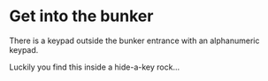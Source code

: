 # Get into the bunker

There is a keypad outside the bunker entrance with an alphanumeric keypad.

Luckily you find this inside a hide-a-key rock...
